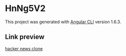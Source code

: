 # HnNg5V2

This project was generated with [Angular CLI](https://github.com/angular/angular-cli) version 1.6.3.

## Link preview

[hacker news clone](https://black-and-white-hospital.surge.sh/)

